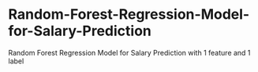 # Random-Forest-Regression-Model-for-Salary-Prediction
Random Forest Regression Model for Salary Prediction with 1 feature and 1 label
